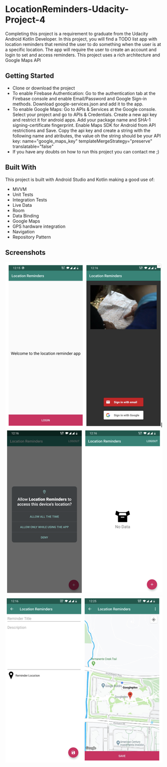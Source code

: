 # LocationReminders-Udacity-Project-4
Completing this project is a requirement to graduate from the Udacity Android Kotlin Developer.
In this project, you will find a TODO list app with location reminders that remind the user to do something when the user
is at a specific location. The app will require the user to create an account and login to set and access reminders. This project uses a rich architecture and Google Maps API

## Getting Started
* Clone or download the project
* To enable Firebase Authentication: 
    Go to the authentication tab at the Firebase console and enable Email/Password and Google Sign-in methods. 
    Download google-services.json and add it to the app.
* To enable Google Maps:
    Go to APIs & Services at the Google console.
    Select your project and go to APIs & Credentials.
    Create a new api key and restrict it for android apps.
    Add your package name and SHA-1 signing-certificate fingerprint.
    Enable Maps SDK for Android from API restrictions and Save.
    Copy the api key and create a string with the following name and atributes, the value oh the string should be your API key:
    name="google_maps_key" templateMergeStrategy="preserve" translatable="false"
* If you have any doubts on how to run this project you can contact me ;)
      
## Built With
This project is built with Android Studio and Kotlin making a good use of:
* MVVM
* Unit Tests
* Integration Tests
* Live Data
* Room
* Data Binding
* Google Maps
* GPS hardware integration
* Navigation
* Repository Pattern

## Screenshots
![image](https://raw.githubusercontent.com/AllexandreSantos/LocationReminders-Udacity-Project-4/main-api-removed/screenshots/screenshot1.png)
![image](https://raw.githubusercontent.com/AllexandreSantos/LocationReminders-Udacity-Project-4/main-api-removed/screenshots/screenshot2.png)
![image](https://raw.githubusercontent.com/AllexandreSantos/LocationReminders-Udacity-Project-4/main-api-removed/screenshots/screenshot3.png)


